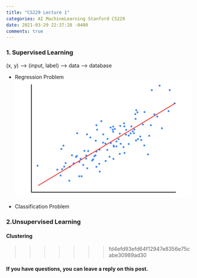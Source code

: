 ```yaml
---
title: "CS229 Lecture 1"
categories: AI MachineLearning Stanford CS229
date: 2021-03-29 22:37:28 -0400
comments: true
---
```


### 1. Supervised Learning
(x, y) --> (input, label) --> data --> database

- Regression Problem  
![linear regression](images/linear_regression.png)

- Classification Problem

### 2.Unsupervised Learning
#### Clustering
>>>>>>> fd4efd93efd64f12947e8356e75cabe30989ad30

#### If you have questions, you can leave a reply on this post.
